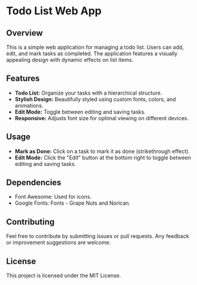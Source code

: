 # Todo List Web App

## Overview
This is a simple web application for managing a todo list. Users can add, edit, and mark tasks as completed. The application features a visually appealing design with dynamic effects on list items.

## Features
- **Todo List:** Organize your tasks with a hierarchical structure.
- **Stylish Design:** Beautifully styled using custom fonts, colors, and animations.
- **Edit Mode:** Toggle between editing and saving tasks.
- **Responsive:** Adjusts font size for optimal viewing on different devices.

## Usage
- **Mark as Done:** Click on a task to mark it as done (strikethrough effect).
- **Edit Mode:** Click the "Edit" button at the bottom right to toggle between editing and saving tasks.

## Dependencies
- Font Awesome: Used for icons.
- Google Fonts: Fonts - Grape Nuts and Norican.

## Contributing
Feel free to contribute by submitting issues or pull requests. Any feedback or improvement suggestions are welcome.

## License
This project is licensed under the MIT License.
